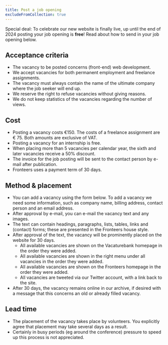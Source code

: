 ```yaml
---
title: Post a job opening
excludeFromCollection: true
---
```


<div style="border: 2px solid var(--lilac); padding-inline: var(--spacing)">
    
Special deal: To celebrate our new website is finally live, up until the end of 2024 posting your job opening is **free**! Read about how to send in your job opening below.

</div>

## Acceptance criteria

-   The vacancy to be posted concerns (front-end) web development.
-   We accept vacancies for both permanent employment and freelance assignments.
-   The vacancy must always contain the name of the ultimate company where the job seeker will end up.
-   We reserve the right to refuse vacancies without giving reasons.
-   We do not keep statistics of the vacancies regarding the number of views.

## Cost

-   Posting a vacancy costs €150. The costs of a freelance assignment are € 75. Both amounts are exclusive of VAT.
-   Posting a vacancy for an internship is free. 
-   When placing more than 5 vacancies per calendar year, the sixth and later vacancies receive a 50% discount.
-   The invoice for the job posting will be sent to the contact person by e-mail after publication.
-   Fronteers uses a payment term of 30 days.

## Method & placement

-   You can add a vacancy using the form below. To add a vacancy we need some information, such as company name, billing address, contact person and an email address.
-   After approval by e-mail, you can e-mail the vacancy text and any images.
-   The text can contain headings, paragraphs, lists, tables, links and (contact) forms; these are presented in the Fronteers house style.
-   After approval of the text, the vacancy will be prominently placed on the website for 30 days.
    -   All available vacancies are shown on the Vacaturebank homepage in the order they were added.
    -   All available vacancies are shown in the right menu under all vacancies in the order they were added.
    -   All available vacancies are shown on the Fronteers homepage in the order they were added.
    -   All vacancies are tweeted via our Twitter account, with a link back to the site.
-   After 30 days, the vacancy remains online in our archive, if desired with a message that this concerns an old or already filled vacancy.

## Lead time

-   The placement of the vacancy takes place by volunteers. You explicitly agree that placement may take several days as a result.
-   Certainly in busy periods (eg around the conference) pressure to speed up this process is not appreciated.
